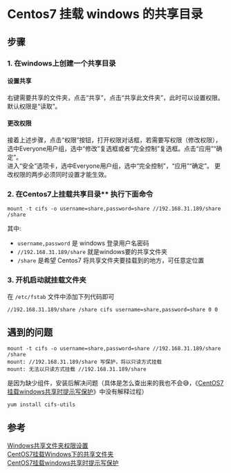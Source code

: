# Centos7 挂载 windows 的共享目录
## 步骤
### 1. 在windows上创建一个共享目录
#### 设置共享
右键需要共享的文件夹，点击“共享”，点击“共享此文件夹”，此时可以设置权限。默认权限是“读取”。  

#### 更改权限
接着上述步骤，点击“权限”按钮，打开权限对话框，若需要写权限（修改权限），选中Everyone用户组，选中“修改”复选框或者“完全控制”复选框。点击“应用”“确定”。  
进入“安全”选项卡，选中Everyone用户组，选中“完全控制”，“应用”“确定”。
更改权限的两步必须同时设置才能生效。  

### 2. 在Centos7上挂载共享目录\*\* 执行下面命令
``` shell
mount -t cifs -o username=share,password=share //192.168.31.189/share /share
```

其中:
- `username,password` 是 windows 登录用户名密码  
- `//192.168.31.189/share` 就是windows要的共享文件夹  
- `/share` 是希望 Centos7 将共享文件夹要挂载到的地方，可任意定位置  

### 3. 开机启动就挂载文件夹
在 `/etc/fstab` 文件中添加下列代码即可  
``` shell
//192.168.31.189/share /share cifs username=share,password=share 0 0
```

## 遇到的问题
``` shell
mount -t cifs -o username=share,password=share //192.168.31.189/share /share
mount: //192.168.31.189/share 写保护，将以只读方式挂载
mount: 无法以只读方式挂载 //192.168.31.189/share
```

是因为缺少组件，安装后解决问题（具体是怎么查出来的我也不会😅，《[CentOS7挂载windows共享时提示写保护](http://www.voidcn.com/article/p-fkgygbkn-bdw.html)》中没有解释过程）

``` shell
yum install cifs-utils
```

## 参考
[Windows共享文件夹权限设置](https://blog.csdn.net/kingzone_2008/article/details/8677166)  
[CentOS7挂载Windows下的共享文件夹](https://blog.csdn.net/wm6752062/article/details/80724520)  
[CentOS7挂载windows共享时提示写保护](http://www.voidcn.com/article/p-fkgygbkn-bdw.html)  
